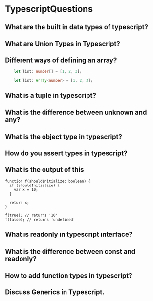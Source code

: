 # TypescriptQuestions

## What are the built in data types of typescript?

## What are Union Types in Typescript?



## Different ways of defining an array? 

```typescript
    let list: number[] = [1, 2, 3];
```

```typescript
    let list: Array<number> = [1, 2, 3];
```
   
## What is a tuple in typescript?

## What is the difference between unknown and any?

## What is the object type in typescript?

## How do you assert types in typescript?

## What is the output of this 

```javscript
function f(shouldInitialize: boolean) {
  if (shouldInitialize) {
    var x = 10;
  }

  return x;
}

f(true); // returns '10'
f(false); // returns 'undefined'
```

## What is readonly in typescript interface?

## What is the difference between const and readonly?

## How to add function types in typescript?

## Discuss Generics in Typescript.
